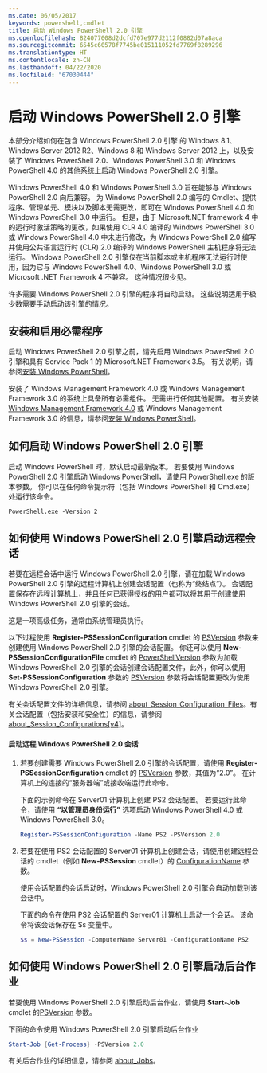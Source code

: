 ```yaml
---
ms.date: 06/05/2017
keywords: powershell,cmdlet
title: 启动 Windows PowerShell 2.0 引擎
ms.openlocfilehash: 824077008d2dcfd707e977d2112f0882d07a8aca
ms.sourcegitcommit: 6545c60578f7745be015111052fd7769f8289296
ms.translationtype: HT
ms.contentlocale: zh-CN
ms.lasthandoff: 04/22/2020
ms.locfileid: "67030444"
---
```

# <a name="starting-the-windows-powershell-20-engine"></a>启动 Windows PowerShell 2.0 引擎

本部分介绍如何在包含 Windows PowerShell 2.0 引擎 的 Windows 8.1、Windows Server 2012 R2、Windows 8 和 Windows Server 2012 上，以及安装了 Windows PowerShell 2.0、Windows PowerShell 3.0 和 Windows PowerShell 4.0 的其他系统上启动 Windows PowerShell 2.0 引擎。

Windows PowerShell 4.0 和 Windows PowerShell 3.0 旨在能够与 Windows PowerShell 2.0 向后兼容。 为 Windows PowerShell 2.0 编写的 Cmdlet、提供程序、管理单元、模块以及脚本无需更改，即可在 Windows PowerShell 4.0 和 Windows PowerShell 3.0 中运行。 但是，由于 Microsoft.NET framework 4 中的运行时激活策略的更改，如果使用 CLR 4.0 编译的 Windows PowerShell 3.0 或 Windows PowerShell 4.0 中未进行修改，为 Windows PowerShell 2.0 编写并使用公共语言运行时 (CLR) 2.0 编译的 Windows PowerShell 主机程序将无法运行。 Windows PowerShell 2.0 引擎仅在当前脚本或主机程序无法运行时使用，因为它与 Windows PowerShell 4.0、Windows PowerShell 3.0 或 Microsoft .NET Framework 4 不兼容。 这种情况很少见。

许多需要 Windows PowerShell 2.0 引擎的程序将自动启动。 这些说明适用于极少数需要手动启动该引擎的情况。

## <a name="installing-and-enabling-required-programs"></a>安装和启用必需程序

启动 Windows PowerShell 2.0 引擎之前，请先启用 Windows PowerShell 2.0 引擎和具有 Service Pack 1 的 Microsoft.NET Framework 3.5。 有关说明，请参阅[安装 Windows PowerShell](../install/Installing-Windows-PowerShell.md)。

安装了 Windows Management Framework 4.0 或 Windows Management Framework 3.0 的系统上具备所有必需组件。 无需进行任何其他配置。 有关安装 [Windows Management Framework 4.0](https://go.microsoft.com/fwlink/?LinkID=293881) 或 Windows Management Framework 3.0 的信息，请参阅[安装 Windows PowerShell](../install/Installing-Windows-PowerShell.md)。

## <a name="how-to-start-the-windows-powershell-20-engine"></a>如何启动 Windows PowerShell 2.0 引擎

启动 Windows PowerShell 时，默认启动最新版本。 若要使用 Windows PowerShell 2.0 引擎启动 Windows PowerShell，请使用 PowerShell.exe 的版本参数。 你可以在任何命令提示符（包括 Windows PowerShell 和 Cmd.exe）处运行该命令。

```
PowerShell.exe -Version 2
```

## <a name="how-to-start-a-remote-session-with-the-windows-powershell-20-engine"></a>如何使用 Windows PowerShell 2.0 引擎启动远程会话

若要在远程会话中运行 Windows PowerShell 2.0 引擎，请在加载 Windows PowerShell 2.0 引擎的远程计算机上创建会话配置（也称为“终结点”）。 会话配置保存在远程计算机上，并且任何已获得授权的用户都可以将其用于创建使用 Windows PowerShell 2.0 引擎的会话。

这是一项高级任务，通常由系统管理员执行。

以下过程使用 **Register-PSSessionConfiguration** cmdlet 的 [PSVersion](https://technet.microsoft.com/library/e9152ae2-bd6d-4056-9bc7-dc1893aa29ea) 参数来创建使用 Windows PowerShell 2.0 引擎的会话配置。 你还可以使用 **New-PSSessionConfigurationFile** cmdlet 的 [PowerShellVersion](https://technet.microsoft.com/library/5f3e3633-6e90-479c-aea9-ba45a1954866) 参数为加载 Windows PowerShell 2.0 引擎的会话创建会话配置文件，此外，你可以使用 **Set-PSSessionConfiguration** 参数的 [PSVersion](https://technet.microsoft.com/library/b21fbad3-1759-4260-b206-dcb8431cd6ea) 参数将会话配置更改为使用 Windows PowerShell 2.0 引擎。

有关会话配置文件的详细信息，请参阅 [about_Session_Configuration_Files](https://technet.microsoft.com/library/c7217447-1ebf-477b-a8ef-4dbe9a1473b8)。有关会话配置（包括安装和安全性）的信息，请参阅 [about_Session_Configurations[v4]](https://technet.microsoft.com/library/a2fbe12a-350c-4d04-be50-24102824e3ab)。

#### <a name="to-start-a-remote-windows-powershell-20-session"></a>启动远程 Windows PowerShell 2.0 会话

1. 若要创建需要 Windows PowerShell 2.0 引擎的会话配置，请使用 **Register-PSSessionConfiguration** cmdlet 的 [PSVersion](https://technet.microsoft.com/library/e9152ae2-bd6d-4056-9bc7-dc1893aa29ea) 参数，其值为“2.0”。 在计算机上的连接的“服务器端”或接收端运行此命令。

   下面的示例命令在 Server01 计算机上创建 PS2 会话配置。 若要运行此命令，请使用 **“以管理员身份运行”** 选项启动 Windows PowerShell 4.0 或 Windows PowerShell 3.0。

   ```powershell
   Register-PSSessionConfiguration -Name PS2 -PSVersion 2.0
   ```

2. 若要在使用 PS2 会话配置的 Server01 计算机上创建会话，请使用创建远程会话的 cmdlet（例如 **New-PSSession** cmdlet）的 [ConfigurationName](https://technet.microsoft.com/library/76f6628c-054c-4eda-ba7a-a6f28daaa26f) 参数。

   使用会话配置的会话启动时，Windows PowerShell 2.0 引擎会自动加载到该会话中。

   下面的命令在使用 PS2 会话配置的 Server01 计算机上启动一个会话。 该命令将该会话保存在 $s 变量中。

   ```powershell
   $s = New-PSSession -ComputerName Server01 -ConfigurationName PS2
   ```

## <a name="how-to-start-a-background-job-with-the-windows-powershell-20-engine"></a>如何使用 Windows PowerShell 2.0 引擎启动后台作业

若要使用 Windows PowerShell 2.0 引擎启动后台作业，请使用 **Start-Job** cmdlet 的[PSVersion](https://technet.microsoft.com/library/2bc04935-0deb-4ec0-b856-d7290cca6442) 参数。

下面的命令使用 Windows PowerShell 2.0 引擎启动后台作业

```powershell
Start-Job {Get-Process} -PSVersion 2.0
```

有关后台作业的详细信息，请参阅 [about_Jobs](/powershell/module/microsoft.powershell.core/about/about_jobs)。
